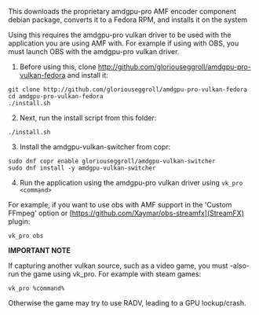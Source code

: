 This downloads the proprietary amdgpu-pro AMF encoder component debian package, converts it to a Fedora RPM, and installs it  on the system

Using this requires the amdgpu-pro vulkan driver to be used with the application you are using AMF with. For example if using with OBS, you must launch OBS with the amdgpu-pro vulkan driver.

1. Before using this, clone http://github.com/gloriouseggroll/amdgpu-pro-vulkan-fedora and install it:

```
git clone http://github.com/gloriouseggroll/amdgpu-pro-vulkan-fedora
cd amdgpu-pro-vulkan-fedora
./install.sh
```

2. Next, run the install script from this folder:
```
./install.sh
```

3. Install the amdgpu-vulkan-switcher from copr:
```
sudo dnf copr enable gloriouseggroll/amdgpu-vulkan-switcher 
sudo dnf install -y amdgpu-vulkan-switcher
```

4. Run the application using the amdgpu-pro vulkan driver using `vk_pro <command>`

For example, if you want to use obs with AMF support in the 'Custom FFmpeg' option or [https://github.com/Xaymar/obs-streamfx](StreamFX) plugin:

```
vk_pro obs
```

**IMPORTANT NOTE**

If capturing another vulkan source, such as a video game, you must -also- run the game using vk_pro. For example with steam games:

```
vk_pro %command%
```

Otherwise the game may try to use RADV, leading to a GPU lockup/crash.
